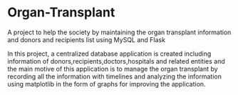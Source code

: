# Organ-Transplant
A project to help the society by  maintaining the organ transplant information and donors and recipients list using MySQL and Flask


In this project, a centralized database application is created including information of donors,recipients,doctors,hospitals and related entities 
and the main motive of this application is to manage the organ transplant by recording all the information with timelines and analyzing the information 
using matplotlib in the form of graphs for improving the application.
